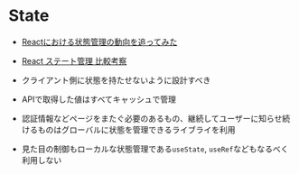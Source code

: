 # State

- [Reactにおける状態管理の動向を追ってみた](https://zenn.dev/yuki_tu/articles/a7b0a1a90c09f4)
- [React ステート管理 比較考察](https://blog.uhy.ooo/entry/2021-07-24/react-state-management/)

- クライアント側に状態を持たせないように設計すべき

- APIで取得した値はすべてキャッシュで管理
- 認証情報などページをまたぐ必要のあるもの、継続してユーザーに知らせ続けるものはグローバルに状態を管理できるライブライを利用
- 見た目の制御もローカルな状態管理である`useState`, `useRef`などもなるべく利用しない
